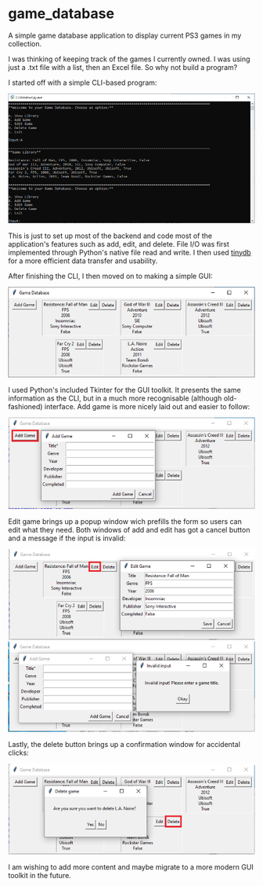 # game_database

A simple game database application to display current PS3 games in my collection.

I was thinking of keeping track of the games I currently owned. I was using just a .txt file with a list, then an Excel file. So why not build a program?

I started off with a simple CLI-based program:

![CLI](/readme_imgs/cli.PNG)

This is just to set up most of the backend and code most of the application's features such as add, edit, and delete.
File I/O was first implemented through Python's native file read and write. I then used [tinydb](https://tinydb.readthedocs.io/en/stable/) for a more efficient data transfer and usability.

After finishing the CLI, I then moved on to making a simple GUI:

![CLI](/readme_imgs/gui_main.PNG)

I used Python's included Tkinter for the GUI toolkit. It presents the same information as the CLI, but in a much more recognisable (although old-fashioned) interface. Add game is more nicely laid out and easier to follow:

![CLI](/readme_imgs/gui_add.PNG)

Edit game brings up a popup window wich prefills the form so users can edit what they need. Both windows of add and edit has got a cancel button and a message if the input is invalid:

![CLI](/readme_imgs/gui_edit.PNG)
![CLI](/readme_imgs/gui_err.PNG)

Lastly, the delete button brings up a confirmation window for accidental clicks:

![CLI](/readme_imgs/gui_del.PNG)

I am wishing to add more content and maybe migrate to a more modern GUI toolkit in the future.
